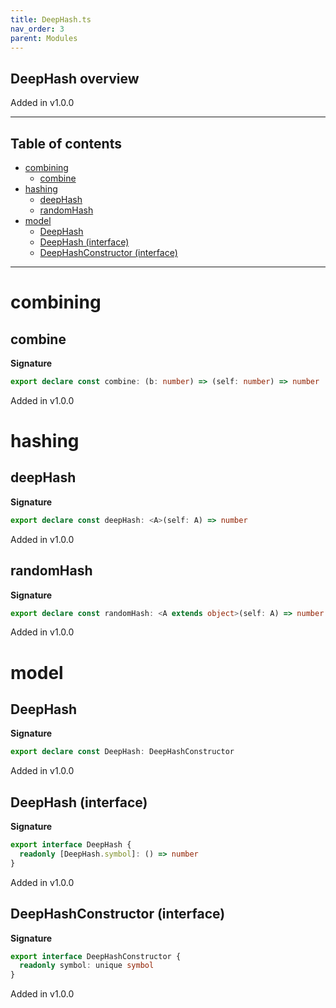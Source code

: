 ```yaml
---
title: DeepHash.ts
nav_order: 3
parent: Modules
---
```


## DeepHash overview

Added in v1.0.0

---

<h2 class="text-delta">Table of contents</h2>

- [combining](#combining)
  - [combine](#combine)
- [hashing](#hashing)
  - [deepHash](#deephash)
  - [randomHash](#randomhash)
- [model](#model)
  - [DeepHash](#deephash)
  - [DeepHash (interface)](#deephash-interface)
  - [DeepHashConstructor (interface)](#deephashconstructor-interface)

---

# combining

## combine

**Signature**

```ts
export declare const combine: (b: number) => (self: number) => number
```

Added in v1.0.0

# hashing

## deepHash

**Signature**

```ts
export declare const deepHash: <A>(self: A) => number
```

Added in v1.0.0

## randomHash

**Signature**

```ts
export declare const randomHash: <A extends object>(self: A) => number
```

Added in v1.0.0

# model

## DeepHash

**Signature**

```ts
export declare const DeepHash: DeepHashConstructor
```

Added in v1.0.0

## DeepHash (interface)

**Signature**

```ts
export interface DeepHash {
  readonly [DeepHash.symbol]: () => number
}
```

Added in v1.0.0

## DeepHashConstructor (interface)

**Signature**

```ts
export interface DeepHashConstructor {
  readonly symbol: unique symbol
}
```

Added in v1.0.0
